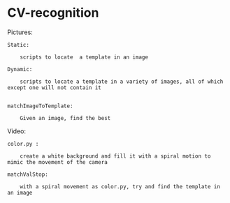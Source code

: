 # CV-recognition

Pictures:

    Static: 

        scripts to locate  a template in an image

    Dynamic:

        scripts to locate a template in a variety of images, all of which except one will not contain it


    matchImageToTemplate:

        Given an image, find the best


Video:

    color.py :
    
        create a white background and fill it with a spiral motion to mimic the movement of the camera

    matchValStop:

        with a spiral movement as color.py, try and find the template in an image


